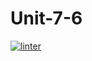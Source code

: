# Unit-7-6
 [![linter](https://github.com/NathanTempleton/Unit-7-6/workflows/linter/badge.svg)](https://github.com/marketplace/actions/super-linter)